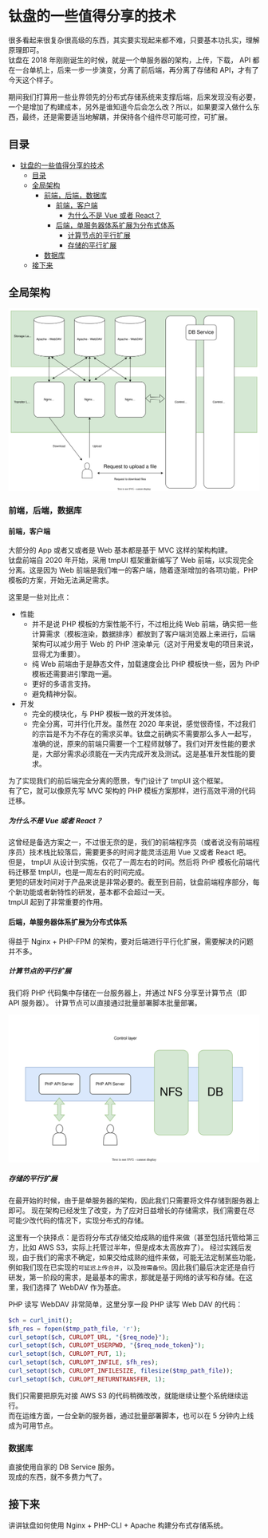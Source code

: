 # 钛盘的一些值得分享的技术

很多看起来很复杂很高级的东西，其实要实现起来都不难，只要基本功扎实，理解原理即可。  
钛盘在 2018 年刚刚诞生的时候，就是一个单服务器的架构，上传，下载， API 都在一台单机上，后来一步一步演变，分离了前后端，再分离了存储和 API，才有了今天这个样子。  

期间我们打算用一些业界领先的分布式存储系统来支撑后端，后来发现没有必要，一个是增加了构建成本，另外是谁知道今后会怎么改？所以，如果要深入做什么东西，最终，还是需要适当地解耦，并保持各个组件尽可能可控，可扩展。  

## 目录

- [钛盘的一些值得分享的技术](#钛盘的一些值得分享的技术)
  - [目录](#目录)
  - [全局架构](#全局架构)
    - [前端，后端，数据库](#前端后端数据库)
      - [前端，客户端](#前端客户端)
        - [为什么不是 Vue 或者 React？](#为什么不是-vue-或者-react)
      - [后端，单服务器体系扩展为分布式体系](#后端单服务器体系扩展为分布式体系)
        - [计算节点的平行扩展](#计算节点的平行扩展)
        - [存储的平行扩展](#存储的平行扩展)
    - [数据库](#数据库)
  - [接下来](#接下来)

## 全局架构

![](img/tmplink.svg)

### 前端，后端，数据库

#### 前端，客户端
大部分的 App 或者又或者是 Web 基本都是基于 MVC 这样的架构构建。  
钛盘前端自 2020 年开始，采用 tmpUI 框架重新编写了 Web 前端，以实现完全分离。这是因为 Web 前端是我们唯一的客户端，随着逐渐增加的各项功能，PHP 模板的方案，开始无法满足需求。  

这里是一些对比点：
* 性能
  * 并不是说 PHP 模板的方案性能不行，不过相比纯 Web 前端，确实把一些计算需求（模板渲染，数据排序）都放到了客户端浏览器上来进行，后端架构可以减少用于 Web 的 PHP 渲染单元（这对于用爱发电的项目来说，显得尤为重要）。
  * 纯 Web 前端由于是静态文件，加载速度会比 PHP 模板快一些，因为 PHP 模板还需要进引擎跑一遍。
  * 更好的多语言支持。
  * 避免精神分裂。
* 开发
  * 完全的模块化，与 PHP 模板一致的开发体验。
  * 完全分离，可并行化开发。虽然在 2020 年来说，感觉很奇怪，不过我们的宗旨是不为不存在的需求买单。钛盘之前确实不需要那么多人一起写，准确的说，原来的前端只需要一个工程师就够了。我们对开发性能的要求是，大部分需求必须能在一天内完成开发及测试。这是基准开发性能的要求。  

为了实现我们的前后端完全分离的愿景，专门设计了 tmpUI 这个框架。  
有了它，就可以像原先写 MVC 架构的 PHP 模板方案那样，进行高效平滑的代码迁移。  

##### 为什么不是 Vue 或者 React？
这曾经是备选方案之一，不过很无奈的是，我们的前端程序员（或者说没有前端程序员）技术栈比较落后，需要更多的时间才能灵活运用 Vue 又或者 React 吧。  
但是， tmpUI 从设计到实施，仅花了一周左右的时间。然后将 PHP 模板化前端代码迁移至 tmpUI，也是一周左右的时间完成。  
更短的研发时间对于产品来说是非常必要的。截至到目前，钛盘前端程序部分，每个新功能或者新特性的研发，基本都不会超过一天。  
tmpUI 起到了非常重要的作用。

#### 后端，单服务器体系扩展为分布式体系
得益于 Nginx + PHP-FPM 的架构，要对后端进行平行化扩展，需要解决的问题并不多。  

##### 计算节点的平行扩展
我们将 PHP 代码集中存储在一台服务器上，并通过 NFS 分享至计算节点（即 API 服务器）。
计算节点可以直接通过批量部署脚本批量部署。  

![](img/control-layer.svg)

##### 存储的平行扩展
在最开始的时候，由于是单服务器的架构，因此我们只需要将文件存储到服务器上即可。
现在架构已经发生了改变，为了应对日益增长的存储需求，我们需要在尽可能少改代码的情况下，实现分布式的存储。

这里有一个抉择点：是否将分布式存储交给成熟的组件来做（甚至包括托管给第三方，比如 AWS S3，实际上托管过半年，但是成本太高放弃了）。
经过实践后发现，由于我们的需求不确定，如果交给成熟的组件来做，可能无法定制某些功能，例如我们现在已实现的``可延迟上传合并``，以及``按需备份``。因此我们最后决定还是自行研发，第一阶段的需求，是最基本的需求，那就是基于网络的读写和存储。在这里，我们选择了 WebDAV 作为基底。

PHP 读写 WebDAV 非常简单，这里分享一段 PHP 读写 Web DAV 的代码：  
```php
$ch = curl_init();
$fh_res = fopen($tmp_path_file, 'r');
curl_setopt($ch, CURLOPT_URL, "{$req_node}");
curl_setopt($ch, CURLOPT_USERPWD, "{$req_node_token}");
curl_setopt($ch, CURLOPT_PUT, 1);
curl_setopt($ch, CURLOPT_INFILE, $fh_res);
curl_setopt($ch, CURLOPT_INFILESIZE, filesize($tmp_path_file));
curl_setopt($ch, CURLOPT_RETURNTRANSFER, 1);
```
我们只需要把原先对接 AWS S3 的代码稍微改改，就能继续让整个系统继续运行。  
而在运维方面，一台全新的服务器，通过批量部署脚本，也可以在 5 分钟内上线成为可用节点。  

### 数据库
直接使用自家的 DB Service 服务。  
现成的东西，就不多费力气了。

## 接下来
讲讲钛盘如何使用 Nginx + PHP-CLI + Apache 构建分布式存储系统。